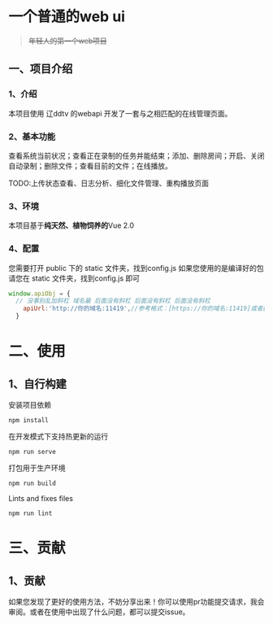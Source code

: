 # 一个普通的web ui
> ~~年轻人的第一个web项目~~

## 一、项目介绍

### 1、介绍
本项目使用 辽ddtv 的webapi 开发了一套与之相匹配的在线管理页面。

### 2、基本功能
查看系统当前状况；查看正在录制的任务并能结束；添加、删除房间；开启、关闭自动录制；删除文件；查看目前的文件；在线播放。

TODO:上传状态查看、日志分析、细化文件管理、重构播放页面
### 3、环境
本项目基于**纯天然、植物饲养的**Vue 2.0
### 4、配置
您需要打开 public 下的 static 文件夹，找到config.js
如果您使用的是编译好的包 请您在 static 文件夹，找到config.js 即可
```js
window.apiObj = {
  // 没事别乱加斜杠 域名最 后面没有斜杠 后面没有斜杠 后面没有斜杠
    apiUrl:'http://你的域名:11419',//参考格式：[https://你的域名:11419]或者[http://你的域名:11419]
  }
```
# 二、使用

## 1、自行构建
安装项目依赖
```
npm install
```
在开发模式下支持热更新的运行
```
npm run serve
```
打包用于生产环境
```
npm run build
```
Lints and fixes files
```
npm run lint
```

# 三、贡献
## 1、贡献
如果您发现了更好的使用方法，不妨分享出来！你可以使用pr功能提交请求，我会审阅。或者在使用中出现了什么问题，都可以提交issue。